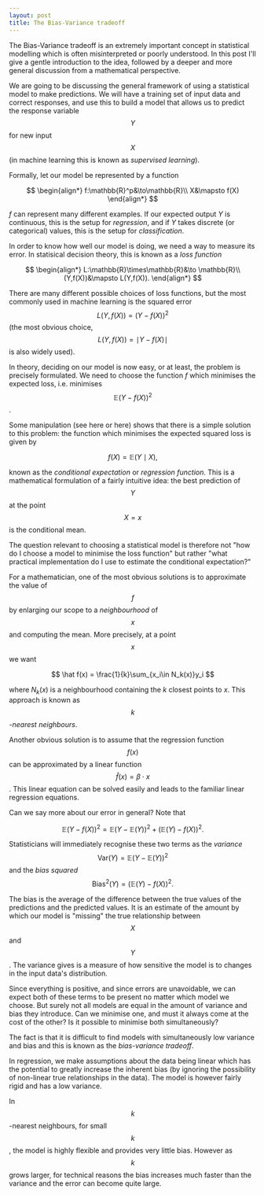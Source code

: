 ```yaml
---
layout: post
title: The Bias-Variance tradeoff
---
```


The Bias-Variance tradeoff is an extremely important concept in statistical modelling which is often misinterpreted or poorly understood. In this post I'll give a gentle introduction to the idea, followed by a deeper and more general discussion from a mathematical perspective. 

We are going to be discussing the general framework of using a statistical model to make predictions. We will have a training set of input data and correct responses, and use this to build a model that allows us to predict the response variable $$Y$$ for new input $$X$$ (in machine learning this is known as *supervised learning*).

Formally, let our model be represented by a function

$$
\begin{align*}
f:\mathbb{R}^p&\to\mathbb{R}\\
X&\mapsto f(X)
\end{align*}
$$

$f$ can represent many different examples. If our expected output $Y$ is continuous, this is the setup for *regression*, and if $Y$ takes discrete (or categorical) values, this is the setup for *classification*. 

In order to know how well our model is doing, we need a way to measure its error. In statisical decision theory, this is known as a *loss function*

$$
\begin{align*}
L:\mathbb{R}\times\mathbb{R}&\to \mathbb{R}\\
(Y,f(X))&\mapsto L(Y,f(X)).
\end{align*}
$$

There are many different possible choices of loss functions, but the most commonly used in machine learning is the squared error $$L(Y,f(X)) = (Y-f(X))^2$$ (the most obvious choice, $$L(Y,f(X)) = \mid Y-f(X)\mid $$ is also widely used). 

In theory, deciding on our model is now easy, or at least, the problem is precisely formulated. We need to choose the function $f$ which minimises the expected loss, i.e. minimises $$\mathbb{E}(Y-f(X))^2$$. 

Some manipulation (see here or here) shows that there is a simple solution to this problem: the function which minimises the expected squared loss is given by

$$
f(X) = \mathbb{E}(Y\mid X),
$$

known as the *conditional expectation* or *regression function*. This is a mathematical formulation of a fairly intuitive idea: the best prediction of $$Y$$ at the point $$X=x$$ is the conditional mean. 

The question relevant to choosing a statistical model is therefore not "how do I choose a model to minimise the loss function" but rather "what practical implementation do I use to estimate the conditional expectation?"

For a mathematician, one of the most obvious solutions is to approximate the value of $$f$$ by enlarging our scope to a *neighbourhood* of $$x$$ and computing the mean. More precisely, at a point $$x$$ we want 

$$
\hat f(x) = \frac{1}{k}\sum_{x_i\in N_k(x)}y_i
$$

where $N_k(x)$ is a neighbourhood containing the $k$ closest points to $x$. This approach is known as $$k$$-*nearest neighbours*. 

Another obvious solution is to assume that the regression function $$f(x)$$ can be approximated by a linear function $$\hat f(x) = \beta\cdot x$$. This linear equation can be solved easily and leads to the familiar linear regression equations. 

Can we say more about our error in general? Note that 

$$
\mathbb{E}(Y-f(X))^2 = \mathbb{E}(Y-\mathbb{E}(Y))^2 + (\mathbb{E}(Y) - f(X))^2.
$$

Statisticians will immediately recognise these two terms as the *variance* $$\mathrm{Var}(Y) = \mathbb{E}(Y-\mathbb{E}(Y))^2$$ and the *bias squared* $$\mathrm{Bias}^2(Y) = (\mathbb{E}(Y) - f(X))^2.$$

The bias is the average of the difference between the true values of the predictions and the predicted values. It is an estimate of the amount by which our model is "missing" the true relationship between $$X$$ and $$Y$$. The variance gives is a measure of how sensitive the model is to changes in the input data's distribution. 

Since everything is positive, and since errors are unavoidable, we can expect both of these terms to be present no matter which model we choose. But surely not all models are equal in the amount of variance and bias they introduce. Can we minimise one, and must it always come at the cost of the other? Is it possible to minimise both simultaneously? 

The fact is that it is difficult to find models with simultaneously low variance and bias and this is known as the *bias-variance tradeoff*. 

In regression, we make assumptions about the data being linear which has the potential to greatly increase the inherent bias (by ignoring the possibility of non-linear true relationships in the data). The model is however fairly rigid and has a low variance.

In $$k$$-nearest neighbours, for small $$k$$, the model is highly flexible and provides very little bias. However as $$k$$ grows larger, for technical reasons the bias increases much faster than the variance and the error can become quite large. 











